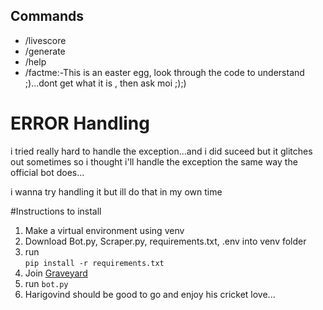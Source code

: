 ## Commands
* /livescore<br>
* /generate<br>
* /help<br>
* /factme:-This is an easter egg, look through the code to understand ;)...dont get what it is , then ask moi ;);)

# ERROR Handling

i tried really hard to handle the exception...and i did suceed but it glitches out sometimes so i thought i'll handle the exception the same way the official bot does...

i wanna try handling it but ill do that in my own time

#Instructions to install

1. Make a virtual environment using venv
2. Download Bot.py, Scraper.py, requirements.txt, .env into venv folder
3. run<br>
```pip install -r requirements.txt``` 
4. Join [Graveyard](https://discord.gg/SPv9qywHHK)
5. run `bot.py`
6. Harigovind should be good to go and enjoy his cricket love...